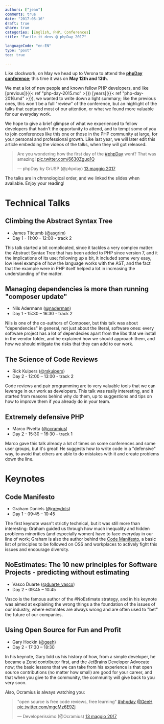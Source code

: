 ```yaml
---
authors: ["jean"]
comments: true
date: "2017-05-16"
draft: true
share: true
categories: [English, PHP, Conferences]
title: "Facile.it devs @ phpDay 2017"

languageCode: "en-EN"
type: "post"
toc: true

---
```

Like clockwork, on May we head up to Verona to attend the **[phpDay conference](https://2017.phpday.it/)**; this time it was on **May 12th and 13th**. 

We met a lot of new people and known fellow PHP developers, and like [previous]({{< ref "php-day-2015.md" >}}) [years]({{< ref "php-day-2016.md" >}}), we wanted to write down a light summary; like the previous ones, this won't be a full "review" of the conference, but an highlight of the talks that captured most of our attention, or what we found more valuable for our everyday work.

We hope to give a brief glimpse of what we experienced to fellow developers that hadn't the opportunity to attend, and to tempt some of you to join conferences like this one or those in the PHP community at large, for your personal and professional growth. Like last year, we will later edit this article embedding the videos of the talks, when they will got released. 

<blockquote class="twitter-tweet" data-lang="it"><p lang="en" dir="ltr">Are you wondering how the first day of the <a href="https://twitter.com/hashtag/phpDay?src=hash">#phpDay</a> went? That was amazing! <a href="https://t.co/6630Zguq1Q">pic.twitter.com/6630Zguq1Q</a></p>&mdash; phpDay by GrUSP (@phpday) <a href="https://twitter.com/phpday/status/863314622656458753">13 maggio 2017</a></blockquote>
<script async src="//platform.twitter.com/widgets.js" charset="utf-8"></script>

The talks are in chronological order, and we linked the slides when available. Enjoy your reading!

# Technical Talks
## Climbing the Abstract Syntax Tree
 * James Titcumb ([@asgrim](https://twitter.com/asgrim))
 * Day 1 - 11:00 – 12:00 - track 2
 
This talk started a bit complicated, since it tackles a very complex matter: the Abstract Syntax Tree that has been added to PHP since version 7, and it the implications of its use; following up a bit, it included some very easy, low level example of how the language works with the AST, and the fact that the example were in PHP itself helped a lot in increasing the understanding of the matter. 

## Managing dependencies is more than running "composer update"
 * Nils Adermann ([@naderman](https://twitter.com/naderman))
 * Day 1 - 15:30 – 16:30 - track 2

Nils is one of the co-authors of Composer, but this talk was about "dependencies" in general, not just about the literal, software ones: every software project has a lot of dependecies apart from the libs that we install in the vendor folder, and he explained how we should approach them, and how we should mitigate the risks that they can add to our work.

## The Science of Code Reviews
 * Rick Kuipers ([@rskuipers](https://twitter.com/rskuipers))
 * Day 2 - 12:00 – 13:00 - track 2

Code reviews and pair programming are to very valuable tools that we can leverage in our work as developers. This talk was really interesting, and it started from reasons behind why do them, up to suggestions and tips on how to improve them if you already do in your team.

## Extremely defensive PHP
 * Marco Pivetta ([@ocramius](https://twitter.com/ocramius))
 * Day 2 - 15:30 – 16:30 - track 1

Marco gave this talk already a lot of times on some conferences and some user groups, but it's great! He suggests how to write code in a "defensive" way, to avoid that others are able to do mistakes with it and create problems down the line.  

# Keynotes
## Code Manifesto
 * Graham Daniels ([@greydnls](https://twitter.com/greydnls))
 * Day 1 - 09:45 – 10:45

The first keynote wasn't strictly technical, but it was still more than interesting: Graham guided us through how much inequality and hidden problems minorities (and especially women) have to face everyday in our line of work; Graham is also the author behind the [Code Manifesto](https://github.com/greydnls/code-manifesto), a basic list of principles to be followed on OSS and workplaces to actively fight this issues and encourage diversity.

## NoEstimates: The 10 new principles for Software Projects - predicting without estimating
 * Vasco Duarte ([@duarte_vasco](https://twitter.com/duarte_vasco))
 * Day 2 - 09:45 – 10:45

Vasco is the famous author of the #NoEstimate strategy, and in his keynote was aimed at explaining the wrong things a the foundation of the issues of our industry, where estimates are always wrong and are often used to "bet" the future of our companies.

## Using Open Source for Fun and Profit
 * Gary Hockin ([@geeh](https://twitter.com/geeh))
 * Day 2 - 17:30 – 18:30

In his keynote, Gary told us his history of how, from a simple developer, he became a Zend contributor first, and the JetBrains Developer Advocate now; the basic lessons that we can take from his experience is that open source contributions (no matter how small) are good for your career, and that when you give to the community, the community will give back to you very soon.  

Also, Ocramius is always watching you:

<blockquote class="twitter-tweet" data-lang="it"><p lang="en" dir="ltr">&quot;open source is free code reviews, free learning&quot; <a href="https://twitter.com/hashtag/phpday?src=hash">#phpday</a> <a href="https://twitter.com/GeeH">@GeeH</a> <a href="https://t.co/mgcMz6E9Zj">pic.twitter.com/mgcMz6E9Zj</a></p>&mdash; Developerissimo (@Ocramius) <a href="https://twitter.com/Ocramius/status/863424305719377920">13 maggio 2017</a></blockquote>
<script async src="//platform.twitter.com/widgets.js" charset="utf-8"></script>
